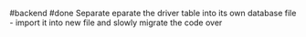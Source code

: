 #backend 
#done
Separate eparate the driver table into its own database file - import it into  new file and slowly migrate the code over

